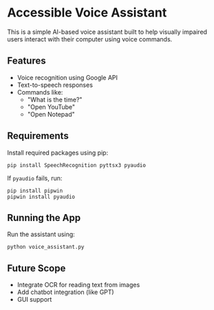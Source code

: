 # Accessible Voice Assistant

This is a simple AI-based voice assistant built to help visually impaired users interact with their computer using voice commands.

## Features
- Voice recognition using Google API
- Text-to-speech responses
- Commands like:
  - "What is the time?"
  - "Open YouTube"
  - "Open Notepad"

## Requirements

Install required packages using pip:

```
pip install SpeechRecognition pyttsx3 pyaudio
```

If `pyaudio` fails, run:

```
pip install pipwin
pipwin install pyaudio
```

## Running the App

Run the assistant using:

```
python voice_assistant.py
```

## Future Scope
- Integrate OCR for reading text from images
- Add chatbot integration (like GPT)
- GUI support

